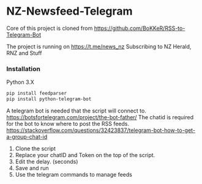 # NZ-Newsfeed-Telegram
Core of this project is cloned from
https://github.com/BoKKeR/RSS-to-Telegram-Bot

The project is running on https://t.me/news_nz
Subscribing to NZ Herald, RNZ and Stuff

### Installation
Python 3.X
```sh 
pip install feedparser
pip install python-telegram-bot
```

A telegram bot is needed that the script will connect to. https://botsfortelegram.com/project/the-bot-father/
The chatid is required for the bot to know where to post the RSS feeds. https://stackoverflow.com/questions/32423837/telegram-bot-how-to-get-a-group-chat-id

1. Clone the script
2. Replace your chatID and Token on the top of the script.
3. Edit the delay. (seconds)
4. Save and run
5. Use the telegram commands to manage feeds 
